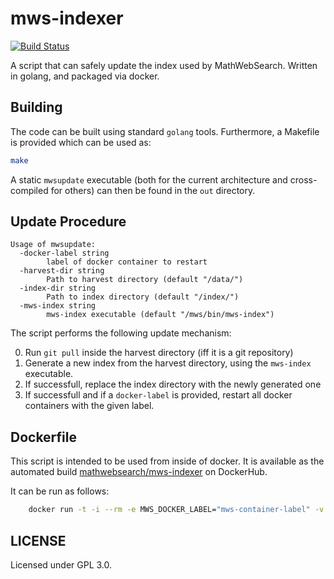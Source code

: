 # mws-indexer

[![Build Status](https://travis-ci.org/MathWebSearch/mws-indexer.svg?branch=master)](https://travis-ci.org/MathWebSearch/mws-indexer)

A script that can safely update the index used by MathWebSearch. 
Written in golang, and packaged via docker. 

## Building

The code can be built using standard `golang` tools. 
Furthermore, a Makefile is provided which can be used as:

```bash
make
```

A static `mwsupdate` executable (both for the current architecture and cross-compiled for others) can then be found in the `out` directory. 

## Update Procedure

```
Usage of mwsupdate:
  -docker-label string
        label of docker container to restart
  -harvest-dir string
        Path to harvest directory (default "/data/")
  -index-dir string
        Path to index directory (default "/index/")
  -mws-index string
        mws-index executable (default "/mws/bin/mws-index")
```

The script performs the following update mechanism:

0. Run `git pull` inside the harvest directory (iff it is a git repository)
1. Generate a new index from the harvest directory, using the `mws-index` executable. 
2. If successfull, replace the index directory with the newly generated one
3. If successfull and if a `docker-label` is provided, restart all docker containers with the given label. 

## Dockerfile

This script is intended to be used from inside of docker. 
It is available as the automated build [mathwebsearch/mws-indexer](https://hub.docker.com/r/mathwebsearch/mws-indexer) on DockerHub. 

It can be run as follows:

```bash
    docker run -t -i --rm -e MWS_DOCKER_LABEL="mws-container-label" -v data-volume:/data/ -v index-volume:/index/ -v /var/run/docker.sock:/var/run/docker.sock mathwebsearch/mws-indexer
```

## LICENSE

Licensed under GPL 3.0. 
